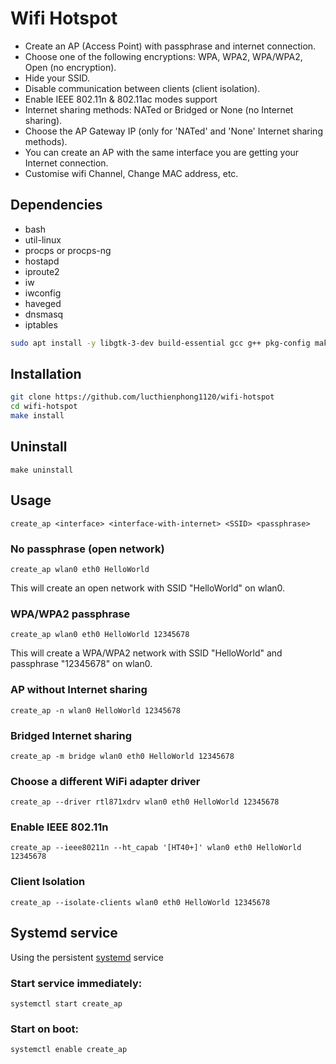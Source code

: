 # Wifi Hotspot

* Create an AP (Access Point) with passphrase and internet connection.
* Choose one of the following encryptions: WPA, WPA2, WPA/WPA2, Open (no encryption).
* Hide your SSID.
* Disable communication between clients (client isolation).
* Enable IEEE 802.11n & 802.11ac modes support
* Internet sharing methods: NATed or Bridged or None (no Internet sharing).
* Choose the AP Gateway IP (only for 'NATed' and 'None' Internet sharing methods).
* You can create an AP with the same interface you are getting your Internet connection.
* Customise wifi Channel, Change MAC address, etc.

## Dependencies

* bash
* util-linux
* procps or procps-ng
* hostapd
* iproute2
* iw
* iwconfig
* haveged
* dnsmasq
* iptables

```bash
sudo apt install -y libgtk-3-dev build-essential gcc g++ pkg-config make hostapd libqrencode-dev libpng-dev
```

## Installation

```bash
git clone https://github.com/lucthienphong1120/wifi-hotspot
cd wifi-hotspot
make install
```

## Uninstall

```
make uninstall
```

## Usage

```
create_ap <interface> <interface-with-internet> <SSID> <passphrase>
```

### No passphrase (open network)

```
create_ap wlan0 eth0 HelloWorld
```

This will create an open network with SSID "HelloWorld" on wlan0.

### WPA/WPA2 passphrase

```
create_ap wlan0 eth0 HelloWorld 12345678
```

This will create a WPA/WPA2 network with SSID "HelloWorld" and passphrase "12345678" on wlan0.

### AP without Internet sharing

```
create_ap -n wlan0 HelloWorld 12345678
```

### Bridged Internet sharing

```
create_ap -m bridge wlan0 eth0 HelloWorld 12345678
```

### Choose a different WiFi adapter driver

```
create_ap --driver rtl871xdrv wlan0 eth0 HelloWorld 12345678
```

### Enable IEEE 802.11n

```
create_ap --ieee80211n --ht_capab '[HT40+]' wlan0 eth0 HelloWorld 12345678
```

### Client Isolation

```
create_ap --isolate-clients wlan0 eth0 HelloWorld 12345678
```


## Systemd service
Using the persistent [systemd](https://wiki.archlinux.org/index.php/systemd#Basic_systemctl_usage) service

### Start service immediately:

```
systemctl start create_ap
```

### Start on boot:

```
systemctl enable create_ap
```
